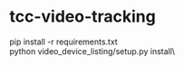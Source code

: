 # tcc-video-tracking

pip install -r requirements.txt\
python video_device_listing/setup.py install\
